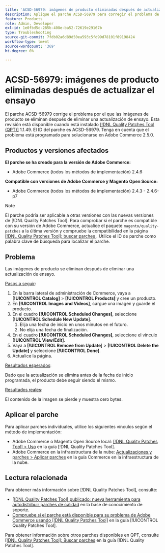 ```yaml
---
title: 'ACSD-56979: imágenes de producto eliminadas después de actualizar el ensayo'
description: Aplique el parche ACSD-56979 para corregir el problema de Adobe Commerce en el que las imágenes de producto se eliminan después de eliminar una actualización de ensayo
feature: Products
role: Admin, Developer
exl-id: 1e0fbd5c-285b-408e-ba52-72619e29167b
type: Troubleshooting
source-git-commit: 7fdb02a6d89d50ea593c5fd99d78101f89198424
workflow-type: tm+mt
source-wordcount: '369'
ht-degree: 0%

---
```


# ACSD-56979: imágenes de producto eliminadas después de actualizar el ensayo

El parche ACSD-56979 corrige el problema por el que las imágenes de producto se eliminan después de eliminar una actualización de ensayo. Esta revisión está disponible cuando está instalado [[!DNL Quality Patches Tool (QPT)]](https://experienceleague.adobe.com/es/docs/commerce-operations/tools/quality-patches-tool/quality-patches-tool-to-self-serve-quality-patches) 1.1.49. El ID del parche es ACSD-56979. Tenga en cuenta que el problema está programado para solucionarse en Adobe Commerce 2.5.0.

## Productos y versiones afectados

**El parche se ha creado para la versión de Adobe Commerce:**

* Adobe Commerce (todos los métodos de implementación) 2.4.6

**Compatible con versiones de Adobe Commerce y Magento Open Source:**

* Adobe Commerce (todos los métodos de implementación) 2.4.3 - 2.4.6-p7

>[!NOTE]
>
>El parche podría ser aplicable a otras versiones con las nuevas versiones de [!DNL Quality Patches Tool]. Para comprobar si el parche es compatible con su versión de Adobe Commerce, actualice el paquete `magento/quality-patches` a la última versión y compruebe la compatibilidad en la página [[!DNL Quality Patches Tool]: buscar parches &#x200B;](https://experienceleague.adobe.com/tools/commerce-quality-patches/index.html?lang=es). Utilice el ID de parche como palabra clave de búsqueda para localizar el parche.

## Problema

Las imágenes de producto se eliminan después de eliminar una actualización de ensayo.

<u>Pasos a seguir</u>:

1. En la barra lateral de administración de Commerce, vaya a **[!UICONTROL Catalog]** > **[!UICONTROL Products]** y cree un producto.
1. En **[!UICONTROL Images and Videos]**, cargue una imagen y guarde el producto.
1. En el cuadro **[!UICONTROL Scheduled Changes]**, seleccione **[!UICONTROL Schedule New Update]**.
   1. Elija una fecha de inicio en unos minutos en el futuro.
   1. No elija una fecha de finalización.
1. En el cuadro **[!UICONTROL Scheduled Changes]**, seleccione el vínculo **[!UICONTROL View/Edit]**.
1. Vaya a **[!UICONTROL Remove from Update]** > **[!UICONTROL Delete the Update]** y seleccione **[!UICONTROL Done]**.
1. Actualice la página.

<u>Resultados esperados</u>:

Dado que la actualización se elimina antes de la fecha de inicio programada, el producto debe seguir siendo el mismo.

<u>Resultados reales</u>:

El contenido de la imagen se pierde y muestra cero bytes.

## Aplicar el parche

Para aplicar parches individuales, utilice los siguientes vínculos según el método de implementación:

* Adobe Commerce o Magento Open Source local: [[!DNL Quality Patches Tool] > Uso](/help/tools/quality-patches-tool/usage.md) en la guía [!DNL Quality Patches Tool].
* Adobe Commerce en la infraestructura de la nube: [Actualizaciones y parches > Aplicar parches](https://experienceleague.adobe.com/docs/commerce-cloud-service/user-guide/develop/upgrade/apply-patches.html?lang=es) en la guía Commerce en la infraestructura de la nube.

## Lectura relacionada

Para obtener más información sobre [!DNL Quality Patches Tool], consulte:

* [[!DNL Quality Patches Tool] publicado: nueva herramienta para autodistribuir parches de calidad](https://experienceleague.adobe.com/es/docs/commerce-operations/tools/quality-patches-tool/quality-patches-tool-to-self-serve-quality-patches) en la base de conocimiento de soporte.
* [Compruebe si el parche está disponible para su problema de Adobe Commerce usando [!DNL Quality Patches Tool]](/help/tools/quality-patches-tool/patches-available-in-qpt/check-patch-for-magento-issue-with-magento-quality-patches.md) en la guía [!UICONTROL Quality Patches Tool].


Para obtener información sobre otros parches disponibles en QPT, consulte [[!DNL Quality Patches Tool]: Buscar parches](https://experienceleague.adobe.com/tools/commerce-quality-patches/index.html?lang=es) en la guía [!DNL Quality Patches Tool].
